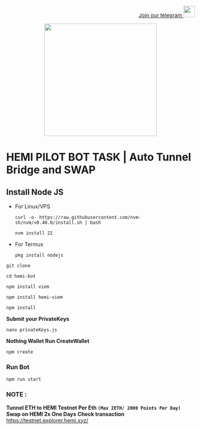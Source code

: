 <p style="font-size:14px" align="right">
<a href="https://t.me/airdropasc" target="_blank">Join our telegram <img src="https://user-images.githubusercontent.com/50621007/183283867-56b4d69f-bc6e-4939-b00a-72aa019d1aea.png" width="30"/></a>
</p>

<p align="center">
  <img height="300" height="auto" src="https://user-images.githubusercontent.com/109174478/209359981-dc19b4bf-854d-4a2a-b803-2547a7fa43f2.jpg">
</p>

# HEMI PILOT BOT TASK | Auto Tunnel Bridge and SWAP

## Install Node JS
- For Linux/VPS
  ```
  curl -o- https://raw.githubusercontent.com/nvm-sh/nvm/v0.40.0/install.sh | bash
  ```
  ```
  nvm install 22
  ```
- For Termux
  ```
  pkg install nodejs
  ```

```
git clone 
```
```
cd hemi-bot
```
```
npm install viem
```
```
npm install hemi-viem
```
```
npm install
```
**Submit your PrivateKeys**
```
nano privateKeys.js
```
**Nothing Wallet Run CreateWallet**
```
npm create
```
### Run Bot
```
npm run start
```
### NOTE :
**Tunnel ETH to HEMI Testnet Per Eth ```(Max 2ETH/ 2000 Points Per Day)```**
**Swap on HEMI 2x One Days**
**Check transaction** https://testnet.explorer.hemi.xyz/
